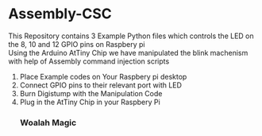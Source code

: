 # Assembly-CSC

This Repository contains 3 Example Python files which controls the LED on the 8, 10 and 12 GPIO pins on Raspbery pi <br>
Using the Arduino AtTiny Chip we have manipulated the blink machenism with help of Assembly command injection scripts <br>

<ol>
<li>Place Example codes on Your Raspbery pi desktop</li>
<li>Connect GPIO pins to their relevant port with LED</li>
<li>Burn Digistump with the Manipulation Code</li>
<li>Plug in the AtTiny Chip in your Raspbery Pi</li>
</oll>

<h3>Woalah Magic</h3?
